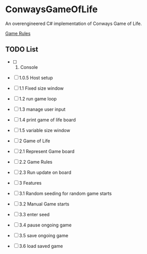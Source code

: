 # ConwaysGameOfLife
An overengineered C# implementation of Conways Game of Life.

[Game Rules](https://conwaylife.com/)

## TODO List

- [ ] 1. Console
- [ ] 1.0.5 Host setup
- [ ] 1.1 Fixed size window
- [ ] 1.2 run game loop
- [ ] 1.3 manage user input
- [ ] 1.4 print game of life board
- [ ] 1.5 variable size window

- [ ] 2 Game of Life
- [ ] 2.1 Represent Game board
- [ ] 2.2 Game Rules
- [ ] 2.3 Run update on board

- [ ] 3 Features
- [ ] 3.1 Random seeding for random game starts
- [ ] 3.2 Manual Game starts
- [ ] 3.3 enter seed
- [ ] 3.4 pause ongoing game
- [ ] 3.5 save ongoing game
- [ ] 3.6 load saved game
